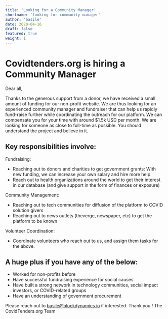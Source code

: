 ```yaml
---
title: 'Looking for a Community Manager'
shortname: 'looking-for-community-manager'
author: 'basile'
date: 2020-04-16
draft: false
featured: true
weight: 1
---
```


# Covidtenders.org is hiring a Community Manager

Dear all,

Thanks to the generous support from a donor, we have received a small amount of funding for our non-profit website.
We are thus looking for an experienced community manager and fundraiser that can help us rapidly fund-raise further while coordinating the outreach for our platform. We can compensate you for your time with around $1.5k USD per month. We are looking for someone as close to full-time as possible. You should understand the project and believe in it.

## Key responsibilities involve:

Fundraising:
* Reaching out to donors and charities to get government grants: With new funding, we can increase your own salary and hire more help
* Reach out to health organizations around the world to get their interest in our database (and give support in the form of finances or exposure)

Community Management:
* Reaching out to tech communities for diffusion of the platform to COVID solution givers
* Reaching out to news outlets (theverge, newspaper, etc) to get the platform to be known

Volunteer Coordination:
* Coordinate volunteers who reach out to us, and assign them tasks for the above.

## A huge plus if you have any of the below:
* Worked for non-profits before
* Have successful fundraising experience for social causes
* Have built a strong network in technology communities, social impact investors, or COVID-related groups
* Have an understanding of government procurement

Please reach out to basile@blockdynamics.io if interested. Thank you !
The CovidTenders.org Team